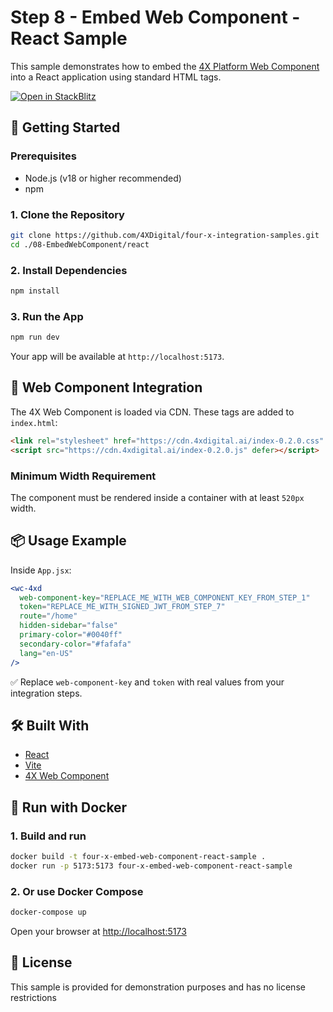 # Step 8 - Embed Web Component - React Sample

This sample demonstrates how to embed the [4X Platform Web Component](https://4xdigital.ai) into a React application using standard HTML tags.

[![Open in StackBlitz](https://developer.stackblitz.com/img/open_in_stackblitz.svg)](https://stackblitz.com/edit/four-x-webcomponent-react-sample?file=README.md)

## 🚀 Getting Started

### Prerequisites

- Node.js (v18 or higher recommended)
- npm

### 1. Clone the Repository

```bash
git clone https://github.com/4XDigital/four-x-integration-samples.git
cd ./08-EmbedWebComponent/react
```

### 2. Install Dependencies

```bash
npm install
```

### 3. Run the App

```bash
npm run dev
```

Your app will be available at `http://localhost:5173`.

## 🔗 Web Component Integration

The 4X Web Component is loaded via CDN. These tags are added to `index.html`:

```html
<link rel="stylesheet" href="https://cdn.4xdigital.ai/index-0.2.0.css" />
<script src="https://cdn.4xdigital.ai/index-0.2.0.js" defer></script>
```

### Minimum Width Requirement

The component must be rendered inside a container with at least `520px` width.

## 📦 Usage Example

Inside `App.jsx`:

```jsx
<wc-4xd
  web-component-key="REPLACE_ME_WITH_WEB_COMPONENT_KEY_FROM_STEP_1"
  token="REPLACE_ME_WITH_SIGNED_JWT_FROM_STEP_7"
  route="/home"
  hidden-sidebar="false"
  primary-color="#0040ff"
  secondary-color="#fafafa"
  lang="en-US"
/>
```

✅ Replace `web-component-key` and `token` with real values from your integration steps.

## 🛠 Built With

- [React](https://react.dev/)
- [Vite](https://vitejs.dev/)
- [4X Web Component](https://cdn.4xdigital.ai)

## 🐳 Run with Docker

### 1. Build and run

```bash
docker build -t four-x-embed-web-component-react-sample .
docker run -p 5173:5173 four-x-embed-web-component-react-sample
```

### 2. Or use Docker Compose

```bash
docker-compose up
```

Open your browser at [http://localhost:5173](http://localhost:5173)

## 🧼 License

This sample is provided for demonstration purposes and has no license restrictions
